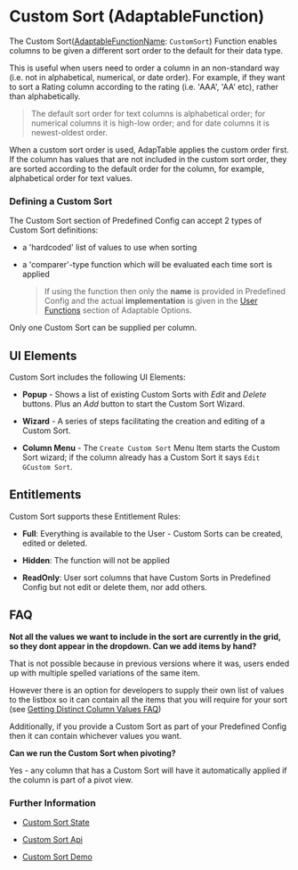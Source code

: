 # Custom Sort (AdaptableFunction)

The Custom Sort([AdaptableFunctionName](https://api.adaptabletools.com/modules/_src_predefinedconfig_common_types_.html#adaptablefunctionname): `CustomSort`) Function enables columns to be given a different sort order to the default for their data type.

This is useful when users need to order a column in an non-standard way (i.e. not in alphabetical, numerical, or date order). For example, if they want to sort a Rating column according to the rating (i.e. 'AAA', 'AA' etc), rather than alphabetically.

> The default sort order for text columns is alphabetical order; for numerical columns it is high-low order; and for date columns it is newest-oldest order.

When a custom sort order is used, AdapTable applies the custom order first. If the column has values that are not included in the custom sort order, they are sorted according to the default order for the column, for example, alphabetical order for text values.

### Defining a Custom Sort
The Custom Sort section of Predefined Config can accept 2 types of Custom Sort definitions:

- a 'hardcoded' list of values to use when sorting

- a 'comparer'-type function which will be evaluated each time sort is applied 
    
    > If using the function then only the **name** is provided in Predefined Config and the actual **implementation** is given in the [User Functions](https://api.adaptabletools.com/modules/_src_adaptableoptions_userfunctions_.html) section of Adaptable Options.

Only one Custom Sort can be supplied per column.

## UI Elements
Custom Sort includes the following UI Elements:

- **Popup** - Shows a list of existing Custom Sorts with *Edit* and *Delete* buttons.  Plus an *Add* button to start the Custom Sort Wizard.

- **Wizard** - A series of steps facilitating the creation and editing of a Custom Sort.

- **Column Menu** - The `Create Custom Sort` Menu Item starts the Custom Sort wizard; if the column already has a Custom Sort it says `Edit GCustom Sort`.

## Entitlements

Custom Sort supports these Entitlement Rules:

- **Full**: Everything is available to the User - Custom Sorts can be created, edited or deleted.

- **Hidden**: The function will not be applied

- **ReadOnly**: User sort columns that have Custom Sorts in Predefined Config but not edit or delete them, nor add others.

## FAQ

**Not all the values we want to include in the sort are currently in the grid, so they dont appear in the dropdown.  Can we add items by hand?**

That is not possible because in previous versions where it was, users ended up with multiple spelled variations of the same item. 

However there is an option for developers to supply their own list of values to the listbox so it can contain all the items that you will require for your sort (see [Getting Distinct Column Values FAQ](../faqs/adaptable-column-values-faq.md))

Additionally, if you provide a Custom Sort as part of your Predefined Config then it can contain whichever values you want.

**Can we run the Custom Sort when pivoting?**

Yes - any column that has a Custom Sort will have it automatically applied if the column is part of a pivot view.

### Further Information

- [Custom Sort State](https://api.adaptabletools.com/interfaces/_src_predefinedconfig_customsortstate_.customsortstate.html)

- [Custom Sort Api](https://api.adaptabletools.com/interfaces/_src_api_customsortapi_.customsortapi.html)

- [Custom Sort Demo](https://demo.adaptabletools.com/gridmanagement/aggridcustomsortdemo)

